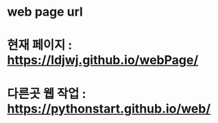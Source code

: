 # web page url


# 현재 페이지 : https://ldjwj.github.io/webPage/
# 다른곳 웹 작업 : https://pythonstart.github.io/web/
